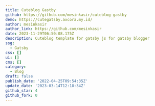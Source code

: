 ```yaml
---
title: Cuteblog Gastby
github: https://github.com/mesinkasir/cuteblog-gastby
demo: https://cutegatsby.axcora.my.id/
author: mesinkasir
author_link: https://github.com/mesinkasir
date: 2023-11-29T06:50:08.175Z
description: Cuteblog template for gatsby js for gatsby blogger
ssg:
  - Gatsby
css: []
ui: []
cms: []
category:
  - Blog
draft: false
publish_date: '2022-04-25T09:54:35Z'
update_date: '2023-03-14T12:18:34Z'
github_star: 4
github_fork: 0
---
```

